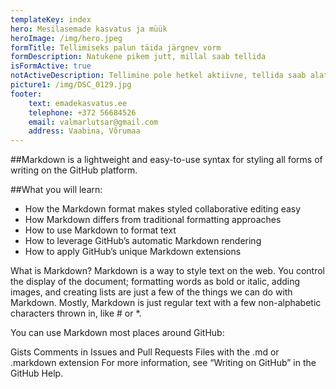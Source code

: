 ```yaml
---
templateKey: index
hero: Mesilasemade kasvatus ja müük
heroImage: /img/hero.jpeg
formTitle: Tellimiseks palun täida järgnev vorm
formDescription: Natukene pikem jutt, millal saab tellida
isFormActive: true
notActiveDescription: Tellimine pole hetkel aktiivne, tellida saab alates veebruar 2019a
picture1: /img/DSC_0129.jpg
footer:
    text: emadekasvatus.ee
    telephone: +372 56684526
    email: valmarlutsar@gmail.com
    address: Vaabina, Võrumaa
---
```

##Markdown is a lightweight and easy-to-use syntax for styling all forms of writing on the GitHub platform.

##What you will learn:

- How the Markdown format makes styled collaborative editing easy
- How Markdown differs from traditional formatting approaches
- How to use Markdown to format text
- How to leverage GitHub’s automatic Markdown rendering
- How to apply GitHub’s unique Markdown extensions

What is Markdown?
Markdown is a way to style text on the web. You control the display of the document; formatting words as bold or italic, adding images, and creating lists are just a few of the things we can do with Markdown. Mostly, Markdown is just regular text with a few non-alphabetic characters thrown in, like # or *.

You can use Markdown most places around GitHub:

Gists
Comments in Issues and Pull Requests
Files with the .md or .markdown extension
For more information, see “Writing on GitHub” in the GitHub Help.